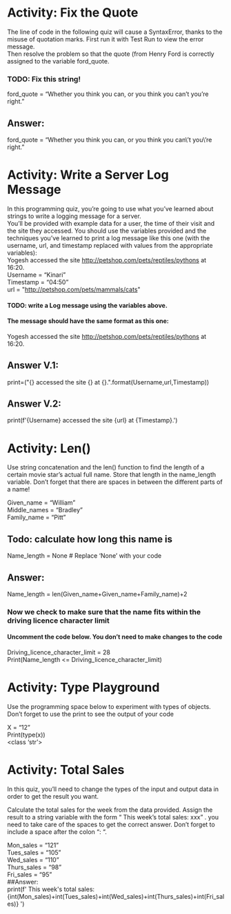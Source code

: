 # Activity:  Fix the Quote  

The line of code in the following quiz will cause a SyntaxError, thanks to the misuse of quotation marks.  First run it with Test Run to view the error message.  
Then resolve the problem so that the quote (from Henry Ford is correctly assigned to the variable ford_quote.  

### TODO: Fix this string!  

ford_quote = “Whether you think you can, or you think you can’t you’re right.”  

 ## Answer:  
 ford_quote = “Whether you think you can, or you think you can\’t you\’re right.”  

# Activity:  Write a Server Log Message
In this programming quiz, you’re going to use what you’ve learned about strings to write a logging message for a server.  
You’ll be provided with example data for a user, the time of their visit and the site they accessed. 
You should use the variables provided and the techniques you’ve learned to print a log message like this one (with the username, url, and timestamp 
replaced with values from the appropriate variables):  
Yogesh accessed the site http://petshop.com/pets/reptiles/pythons at 16:20.  
Username = “Kinari”  
Timestamp = “04:50”  
url = "http://petshop.com/pets/mammals/cats"     
#### TODO: write a Log message using the variables above.  
#### The message should have the same format as this one:  
Yogesh accessed the site http://petshop.com/pets/reptiles/pythons at 16:20.  
## Answer V.1:   
print=("{} accessed the site {} at {}.".format(Username,url,Timestamp))  
## Answer V.2:   
print(f'{Username} accessed the site {url} at {Timestamp}.')   

# Activity:  Len()  

Use string concatenation and the len() function to find the length of a certain movie star’s actual full name.  Store that length in the name_length variable. Don’t forget that there are spaces in between the different parts of a name!  

Given_name = “William”  
Middle_names = “Bradley”  
Family_name = “Pitt”  

## Todo: calculate how long this name is  
Name_length = None  # Replace ‘None’ with your code  
## Answer:  
Name_length = len(Given_name+Given_name+Family_name)+2  

### Now we check to make sure that the name fits within the driving licence character limit  

#### Uncomment the code below.  You don’t need to make changes to the code  

Driving_licence_character_limit = 28  
Print(Name_length <= Driving_licence_character_limit)  

# Activity:  Type Playground  
Use the programming space below to experiment with types of objects. Don’t forget to use the print to see the output of your code  

X = “12”  
Print(type(x))  
<class ‘str’>

# Activity: Total Sales  
In this quiz, you’ll need  to change the types of the input and output data in order to get the result you want.  

Calculate the total sales for the week from the data provided. Assign the result to a string variable with the form “ This week’s total sales: xxx” . you need to take care of the spaces to get the correct answer. Don’t forget  to include a space after the colon “: “.  

Mon_sales = “121”  
Tues_sales = “105”  
Wed_sales = “110”  
Thurs_sales = “98”  
Fri_sales = “95”  
##Answer:  
print(f' This week\'s total sales: {int(Mon_sales)+int(Tues_sales)+int(Wed_sales)+int(Thurs_sales)+int(Fri_sales)} ')  
